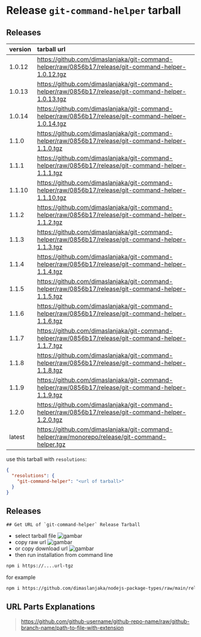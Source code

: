 # Release `git-command-helper` tarball
## Releases
| version | tarball url |
| :--- | :--- |
| 1.0.12 | https://github.com/dimaslanjaka/git-command-helper/raw/0856b17/release/git-command-helper-1.0.12.tgz |
| 1.0.13 | https://github.com/dimaslanjaka/git-command-helper/raw/0856b17/release/git-command-helper-1.0.13.tgz |
| 1.0.14 | https://github.com/dimaslanjaka/git-command-helper/raw/0856b17/release/git-command-helper-1.0.14.tgz |
| 1.1.0 | https://github.com/dimaslanjaka/git-command-helper/raw/0856b17/release/git-command-helper-1.1.0.tgz |
| 1.1.1 | https://github.com/dimaslanjaka/git-command-helper/raw/0856b17/release/git-command-helper-1.1.1.tgz |
| 1.1.10 | https://github.com/dimaslanjaka/git-command-helper/raw/0856b17/release/git-command-helper-1.1.10.tgz |
| 1.1.2 | https://github.com/dimaslanjaka/git-command-helper/raw/0856b17/release/git-command-helper-1.1.2.tgz |
| 1.1.3 | https://github.com/dimaslanjaka/git-command-helper/raw/0856b17/release/git-command-helper-1.1.3.tgz |
| 1.1.4 | https://github.com/dimaslanjaka/git-command-helper/raw/0856b17/release/git-command-helper-1.1.4.tgz |
| 1.1.5 | https://github.com/dimaslanjaka/git-command-helper/raw/0856b17/release/git-command-helper-1.1.5.tgz |
| 1.1.6 | https://github.com/dimaslanjaka/git-command-helper/raw/0856b17/release/git-command-helper-1.1.6.tgz |
| 1.1.7 | https://github.com/dimaslanjaka/git-command-helper/raw/0856b17/release/git-command-helper-1.1.7.tgz |
| 1.1.8 | https://github.com/dimaslanjaka/git-command-helper/raw/0856b17/release/git-command-helper-1.1.8.tgz |
| 1.1.9 | https://github.com/dimaslanjaka/git-command-helper/raw/0856b17/release/git-command-helper-1.1.9.tgz |
| 1.2.0 | https://github.com/dimaslanjaka/git-command-helper/raw/0856b17/release/git-command-helper-1.2.0.tgz |
| latest | https://github.com/dimaslanjaka/git-command-helper/raw/monorepo/release/git-command-helper.tgz |

use this tarball with `resolutions`:
```json
{
  "resolutions": {
    "git-command-helper": "<url of tarball>"
  }
}
```

## Releases

    ## Get URL of `git-command-helper` Release Tarball
- select tarball file
![gambar](https://user-images.githubusercontent.com/12471057/203216375-8af4b5d9-00c2-40fb-8d3d-d220beaabd46.png)
- copy raw url
![gambar](https://user-images.githubusercontent.com/12471057/203216508-7590cbb9-a1ce-47d6-96ca-8d82149f0762.png)
- or copy download url
![gambar](https://user-images.githubusercontent.com/12471057/203216541-3807d2c3-5213-49f3-b93d-c626dbae3b2e.png)
- then run installation from command line
```bash
npm i https://....url-tgz
```
for example
```bash
npm i https://github.com/dimaslanjaka/nodejs-package-types/raw/main/release/nodejs-package-types.tgz
```

## URL Parts Explanations
> https://github.com/github-username/github-repo-name/raw/github-branch-name/path-to-file-with-extension